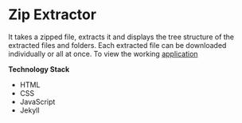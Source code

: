 # Zip Extractor

It takes a zipped file, extracts it and displays the tree structure of the extracted files and folders. Each extracted file can be downloaded individually or all at once. To view the working [application](https://zipextractorkc.netlify.app/)

**Technology Stack**
* HTML
* CSS
* JavaScript
* Jekyll
